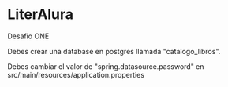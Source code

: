 # LiterAlura
Desafio ONE


Debes crear una database en postgres llamada "catalogo_libros".

Debes cambiar el valor de "spring.datasource.password" en src/main/resources/application.properties
